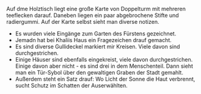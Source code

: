 Auf dme Holztisch liegt eine große Karte von Doppelturm mit mehreren teeflecken darauf. Daneben liegen ein paar abgebrochene Stifte und radiergummi. Auf der Karte selbst sieht man diverse notizen.
- Es wurden viele Eingänge zum Garten des Fürstens gezeichnet. 
- Jemadn hat bei Khaliis Haus ein Fragezeichen drauf gemacht. 
- Es sind diverse Gullideckel markiert mir Kreisen. Viele davon sind durchgestrichen. 
- Einige Häuser sind ebenfalls eingekreist, viele davon durchgestrichen. Einige davon aber nicht - es sind drei in dem Menschenteil. Dann sieht man ein Tür-Sybol über den gewaltigen Graben der Stadt gemahlt. 
- Außerdem steht ein Satz drauf: Wo Licht der Sonne die Haut verbrennt, sucht Schutz im Schatten der Auserwählten.